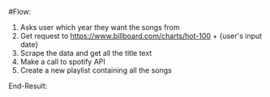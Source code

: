 #Flow:

1. Asks user which year they want the songs from
2. Get request to https://www.billboard.com/charts/hot-100 + {user's input date}
3. Scrape the data and get all the title text
4. Make a call to spotify API
5. Create a new playlist containing all the songs

End-Result:
